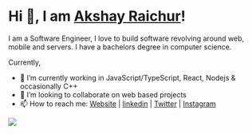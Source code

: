 # Hi 👋, I am [Akshay Raichur](https://akshayraichur.com)!

I am a Software Engineer, I love to build software revolving around web, mobile and servers. I have a bachelors degree in computer science.

Currently, 
- 🔭 I’m currently working in JavaScript/TypeScript, React, Nodejs & occasionally C++
- 👯 I’m looking to collaborate on web based projects
- 📫 How to reach me: [Website](https://akshayraichur.com) | [linkedin](https://www.linkedin.com/in/akshay-raichur) | [Twitter](https://twitter.com/akshayvraichur) | [Instagram](https://instagram.com/akshayraichur)

<!-- 
<a href="https://github.com/akshayraichur/github-readme-stats"><img align="center" src="https://github-readme-stats.vercel.app/api?username=akshayraichur&show_icons=true&include_all_commits=true&theme=buefy&hide_border=true" alt="Akshay's github stats" /></a> 
-->

<a href="https://github.com/akshayraichur/github-readme-stats"><img align="center" src="https://github-readme-stats.vercel.app/api/top-langs/?username=akshayraichur&layout=compact&theme=buefy&hide_border=true" /></a>

<!--
**akshayraichur/akshayraichur** is a ✨ _special_ ✨ repository because its `README.md` (this file) appears on your GitHub profile.

Here are some ideas to get you started:

- 🔭 I’m currently working on ...
- 🌱 I’m currently learning ...
- 👯 I’m looking to collaborate on ...
- 🤔 I’m looking for help with ...
- 💬 Ask me about ...
- 📫 How to reach me: ...
- 😄 Pronouns: ...
- ⚡ Fun fact: ...
-->

